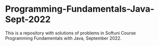 # Programming-Fundamentals-Java-Sept-2022
This is a repository with solutions of problems in Softuni Course Programming Fundamentals with Java, September 2022.
